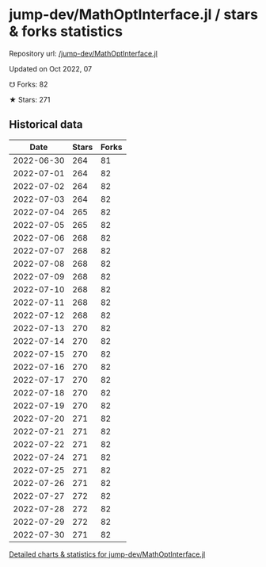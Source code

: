 # jump-dev/MathOptInterface.jl / stars & forks statistics

Repository url: [/jump-dev/MathOptInterface.jl](https://github.com/jump-dev/MathOptInterface.jl)

Updated on Oct 2022, 07

☋ Forks: 82

★ Stars: 271

## Historical data
| Date | Stars | Forks |
|------|-------|-------|
| 2022-06-30 | 264 | 81 | 
| 2022-07-01 | 264 | 82 | 
| 2022-07-02 | 264 | 82 | 
| 2022-07-03 | 264 | 82 | 
| 2022-07-04 | 265 | 82 | 
| 2022-07-05 | 265 | 82 | 
| 2022-07-06 | 268 | 82 | 
| 2022-07-07 | 268 | 82 | 
| 2022-07-08 | 268 | 82 | 
| 2022-07-09 | 268 | 82 | 
| 2022-07-10 | 268 | 82 | 
| 2022-07-11 | 268 | 82 | 
| 2022-07-12 | 268 | 82 | 
| 2022-07-13 | 270 | 82 | 
| 2022-07-14 | 270 | 82 | 
| 2022-07-15 | 270 | 82 | 
| 2022-07-16 | 270 | 82 | 
| 2022-07-17 | 270 | 82 | 
| 2022-07-18 | 270 | 82 | 
| 2022-07-19 | 270 | 82 | 
| 2022-07-20 | 271 | 82 | 
| 2022-07-21 | 271 | 82 | 
| 2022-07-22 | 271 | 82 | 
| 2022-07-24 | 271 | 82 | 
| 2022-07-25 | 271 | 82 | 
| 2022-07-26 | 271 | 82 | 
| 2022-07-27 | 272 | 82 | 
| 2022-07-28 | 272 | 82 | 
| 2022-07-29 | 272 | 82 | 
| 2022-07-30 | 271 | 82 | 


[Detailed charts & statistics for jump-dev/MathOptInterface.jl](https://reviewgithub.com/rep/jump-dev/MathOptInterface.jl)
